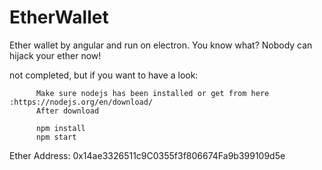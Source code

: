 # EtherWallet


Ether wallet by angular and run on electron.
You know what? Nobody can hijack your ether now! 

  not completed, but if you want to have a look:

          Make sure nodejs has been installed or get from here :https://nodejs.org/en/download/ 
          After download

          npm install
          npm start
          
          
          
Ether Address: 0x14ae3326511c9C0355f3f806674Fa9b399109d5e

